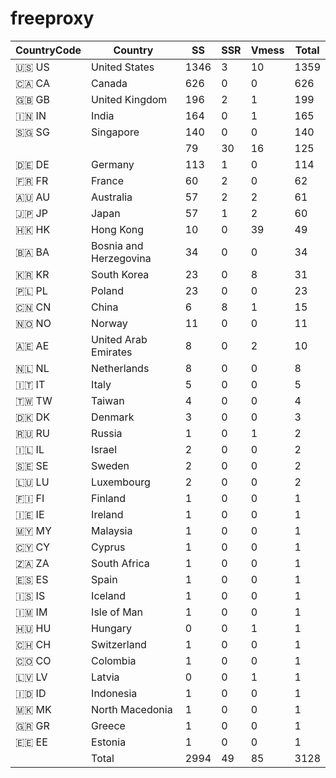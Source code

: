 # freeproxy

|CountryCode|Country|SS|SSR|Vmess|Total|
|  ----  | ----  |  ----  | ----  |  ----  | ----  |
|🇺🇸 US|United States|1346|3|10|1359|
|🇨🇦 CA|Canada|626|0|0|626|
|🇬🇧 GB|United Kingdom|196|2|1|199|
|🇮🇳 IN|India|164|0|1|165|
|🇸🇬 SG|Singapore|140|0|0|140|
| ||79|30|16|125|
|🇩🇪 DE|Germany|113|1|0|114|
|🇫🇷 FR|France|60|2|0|62|
|🇦🇺 AU|Australia|57|2|2|61|
|🇯🇵 JP|Japan|57|1|2|60|
|🇭🇰 HK|Hong Kong|10|0|39|49|
|🇧🇦 BA|Bosnia and Herzegovina|34|0|0|34|
|🇰🇷 KR|South Korea|23|0|8|31|
|🇵🇱 PL|Poland|23|0|0|23|
|🇨🇳 CN|China|6|8|1|15|
|🇳🇴 NO|Norway|11|0|0|11|
|🇦🇪 AE|United Arab Emirates|8|0|2|10|
|🇳🇱 NL|Netherlands|8|0|0|8|
|🇮🇹 IT|Italy|5|0|0|5|
|🇹🇼 TW|Taiwan|4|0|0|4|
|🇩🇰 DK|Denmark|3|0|0|3|
|🇷🇺 RU|Russia|1|0|1|2|
|🇮🇱 IL|Israel|2|0|0|2|
|🇸🇪 SE|Sweden|2|0|0|2|
|🇱🇺 LU|Luxembourg|2|0|0|2|
|🇫🇮 FI|Finland|1|0|0|1|
|🇮🇪 IE|Ireland|1|0|0|1|
|🇲🇾 MY|Malaysia|1|0|0|1|
|🇨🇾 CY|Cyprus|1|0|0|1|
|🇿🇦 ZA|South Africa|1|0|0|1|
|🇪🇸 ES|Spain|1|0|0|1|
|🇮🇸 IS|Iceland|1|0|0|1|
|🇮🇲 IM|Isle of Man|1|0|0|1|
|🇭🇺 HU|Hungary|0|0|1|1|
|🇨🇭 CH|Switzerland|1|0|0|1|
|🇨🇴 CO|Colombia|1|0|0|1|
|🇱🇻 LV|Latvia|0|0|1|1|
|🇮🇩 ID|Indonesia|1|0|0|1|
|🇲🇰 MK|North Macedonia|1|0|0|1|
|🇬🇷 GR|Greece|1|0|0|1|
|🇪🇪 EE|Estonia|1|0|0|1|
||Total|2994|49|85|3128|
